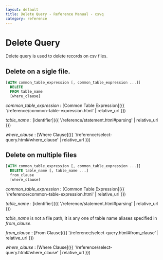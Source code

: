 ```yaml
---
layout: default
title: Delete Query - Reference Manual - csvq
category: reference
---
```


# Delete Query

Delete query is used to delete records on csv files.

## Delete on a sigle file.

```sql
[WITH common_table_expression [, common_table_expression ...]]
  DELETE
  FROM table_name
  [where_clause]
```

_common_table_expression_
: [Common Table Expression]({{ '/reference/common-table-expression.html' | relative_url }})

_table_name_
: [identifier]({{ '/reference/statement.html#parsing' | relative_url }})

_where_clause_
: [Where Clause]({{ '/reference/select-query.html#where_clause' | relative_url }})

## Delete on multiple files

```sql
[WITH common_table_expression [, common_table_expression ...]]
  DELETE table_name [, table_name ...]
  from_clause
  [where_clause]
```

_common_table_expression_
: [Common Table Expression]({{ '/reference/common-table-expression.html' | relative_url }})

_table_name_
: [identifier]({{ '/reference/statement.html#parsing' | relative_url }})
  
  _table_name_ is not a file path, it is any one of table name aliases specified in _from_clause_. 

_from_clause_
: [From Clause]({{ '/reference/select-query.html#from_clause' | relative_url }})

_where_clause_
: [Where Clause]({{ '/reference/select-query.html#where_clause' | relative_url }})
